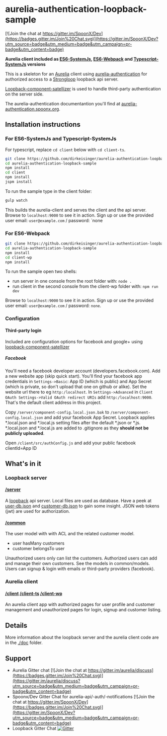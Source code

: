 # aurelia-authentication-loopback-sample

[![Join the chat at https://gitter.im/SpoonX/Dev](https://badges.gitter.im/Join%20Chat.svg)](https://gitter.im/SpoonX/Dev?utm_source=badge&utm_medium=badge&utm_campaign=pr-badge&utm_content=badge)

**Aurelia client included as [ES6-SystemJs](/client), [ES6-Webpack](/client-wp) and [Typescript-SystemJs](/client-ts) versions**

This is a skeleton for an [Aurelia](http://aurelia.io/) client using [aurelia-authentication](https://github.com/SpoonX/aurelia-authentication) for authorized access to a [Strongloop](http://loopback.io/) loopback api server.

[Loopback-component-satellizer](https://www.npmjs.com/package/loopback-component-satellizer) is used to handle third-party authentication on the server side.

The aurelia-authentication documentantion you'll find at [aurelia-authentication.spoonx.org](http://aurelia-authentication.spoonx.org/).

## Installation instructions

### For ES6-SystemJs and Typescript-SystemJs

For typescript, replace `cd client` below with `cd client-ts`.

```sh
git clone https://github.com/dirkeisinger/aurelia-authentication-loopback-sample
cd aurelia-authentication-loopback-sample
npm install
cd client
npm install
jspm install
```

To run the sample type in the client folder:

```sh
gulp watch
```

This builds the aurelia-client and serves the client and the api server. Browse to `localhost:9000` to see it in action. Sign up or use the provided user email: `user@example.com` / password: `none

### For ES6-Webpack

```sh
git clone https://github.com/dirkeisinger/aurelia-authentication-loopback-sample
cd aurelia-authentication-loopback-sample
npm install
cd client-wp
npm install
```

To run the sample open two shells:

- run server in one console from the root folder with: `node .`
- run client in the second console from the client-wp folder with: `npm run dev`

Browse to `localhost:9000` to see it in action. Sign up or use the provided user email: `user@example.com` / password: `none`.

### Configuration

#### Third-party login

Included are configuration options for facebook and google+ using [loopback-component-satellizer](https://www.npmjs.com/package/loopback-component-satellizer)

##### Facebook

You'll need a facebook developer account (developers.facebook.com). Add a new website app (skip quick start).
You'll find your facebook app credentials in `Settings->Basic`: App ID (which is public) and App Secret (which is private, so don't upload that one on github or alike). Set the website url there to eg `http:/localhost`. In `Settings->Advanced` in `Client OAuth Settings->Valid OAuth redirect URIs` add `http:/localhost:9000`. That's the default client address in this project.

Copy `/server/component-config.local.json.bak` to `/server/component-config.local.json` and add your facebook App Secret. Loopback applies *.local.json and *.local.js setting files after the default *.json or *.js. *.local.json and *.local.js are added to .gitignore as they **should not be publicly uploaded**.

Open `/client/src/authConfig.js` and add your public facebook clientId=App ID

## What's in it

### Loopback server

#### [/server](/server)

A [loopback](https://docs.strongloop.com/display/public/LB/LoopBack) api server. Local files are used as database. Have a peek at [user-db.json](/user-db.json) and [customer-db.json](/customer-db.json) to gain some insight. JSON web tokens (jwt) are used for authorization.

#### [/common](/common)

The user model with with ACL and the related customer model.

- user hasMany customers
- customer belongsTo user

Unauthorized users only can list the customers. Authorized users can add and manage their own customers. See the models in common/models.
Users can signup & login with emails or third-party providers (facebook).

### Aurelia client

#### [/client](/client) [/client-ts](/client-ts)  [/client-wp](/client-wp)

An aurelia client app with authorized pages for user profile and customer management and unauthorized pages for login, signup and customer listing.

## Details

More information about the loopback server and the aurelia client code are in the [./doc](./doc) folder.

## Support

- Aurelia Gitter chat [![Join the chat at https://gitter.im/aurelia/discuss](https://badges.gitter.im/Join%20Chat.svg)](https://gitter.im/aurelia/discuss?utm_source=badge&utm_medium=badge&utm_campaign=pr-badge&utm_content=badge)
- Spoonx/Dev Gitter Chat for aurelia-api/-auth/-notifications [![Join the chat at https://gitter.im/SpoonX/Dev](https://badges.gitter.im/Join%20Chat.svg)](https://gitter.im/SpoonX/Dev?utm_source=badge&utm_medium=badge&utm_campaign=pr-badge&utm_content=badge)
- Loopback Gitter Chat [![Gitter](https://badges.gitter.im/Join%20Chat.svg)](https://gitter.im/strongloop/loopback?utm_source=badge&utm_medium=badge&utm_campaign=pr-badge&utm_content=badge)

